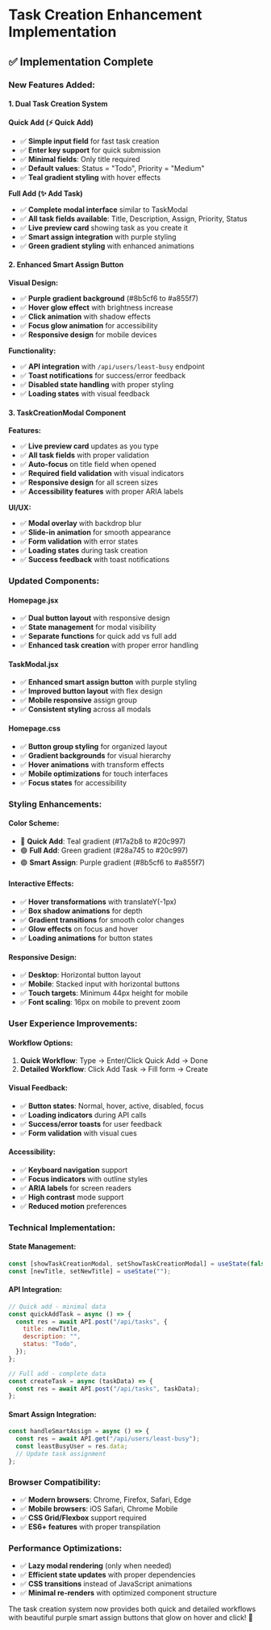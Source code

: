 # Task Creation Enhancement Implementation

## ✅ **Implementation Complete**

### **New Features Added:**

#### **1. Dual Task Creation System**

**Quick Add (⚡ Quick Add)**
- ✅ **Simple input field** for fast task creation
- ✅ **Enter key support** for quick submission
- ✅ **Minimal fields**: Only title required
- ✅ **Default values**: Status = "Todo", Priority = "Medium"
- ✅ **Teal gradient styling** with hover effects

**Full Add (✨ Add Task)**
- ✅ **Complete modal interface** similar to TaskModal
- ✅ **All task fields available**: Title, Description, Assign, Priority, Status
- ✅ **Live preview card** showing task as you create it
- ✅ **Smart assign integration** with purple styling
- ✅ **Green gradient styling** with enhanced animations

#### **2. Enhanced Smart Assign Button**

**Visual Design:**
- ✅ **Purple gradient background** (#8b5cf6 to #a855f7)
- ✅ **Hover glow effect** with brightness increase
- ✅ **Click animation** with shadow effects
- ✅ **Focus glow animation** for accessibility
- ✅ **Responsive design** for mobile devices

**Functionality:**
- ✅ **API integration** with `/api/users/least-busy` endpoint
- ✅ **Toast notifications** for success/error feedback
- ✅ **Disabled state handling** with proper styling
- ✅ **Loading states** with visual feedback

#### **3. TaskCreationModal Component**

**Features:**
- ✅ **Live preview card** updates as you type
- ✅ **All task fields** with proper validation
- ✅ **Auto-focus** on title field when opened
- ✅ **Required field validation** with visual indicators
- ✅ **Responsive design** for all screen sizes
- ✅ **Accessibility features** with proper ARIA labels

**UI/UX:**
- ✅ **Modal overlay** with backdrop blur
- ✅ **Slide-in animation** for smooth appearance
- ✅ **Form validation** with error states
- ✅ **Loading states** during task creation
- ✅ **Success feedback** with toast notifications

### **Updated Components:**

#### **Homepage.jsx**
- ✅ **Dual button layout** with responsive design
- ✅ **State management** for modal visibility
- ✅ **Separate functions** for quick add vs full add
- ✅ **Enhanced task creation** with proper error handling

#### **TaskModal.jsx**
- ✅ **Enhanced smart assign button** with purple styling
- ✅ **Improved button layout** with flex design
- ✅ **Mobile responsive** assign group
- ✅ **Consistent styling** across all modals

#### **Homepage.css**
- ✅ **Button group styling** for organized layout
- ✅ **Gradient backgrounds** for visual hierarchy
- ✅ **Hover animations** with transform effects
- ✅ **Mobile optimizations** for touch interfaces
- ✅ **Focus states** for accessibility

### **Styling Enhancements:**

#### **Color Scheme:**
- 🔵 **Quick Add**: Teal gradient (#17a2b8 to #20c997)
- 🟢 **Full Add**: Green gradient (#28a745 to #20c997)
- 🟣 **Smart Assign**: Purple gradient (#8b5cf6 to #a855f7)

#### **Interactive Effects:**
- ✅ **Hover transformations** with translateY(-1px)
- ✅ **Box shadow animations** for depth
- ✅ **Gradient transitions** for smooth color changes
- ✅ **Glow effects** on focus and hover
- ✅ **Loading animations** for button states

#### **Responsive Design:**
- ✅ **Desktop**: Horizontal button layout
- ✅ **Mobile**: Stacked input with horizontal buttons
- ✅ **Touch targets**: Minimum 44px height for mobile
- ✅ **Font scaling**: 16px on mobile to prevent zoom

### **User Experience Improvements:**

#### **Workflow Options:**
1. **Quick Workflow**: Type → Enter/Click Quick Add → Done
2. **Detailed Workflow**: Click Add Task → Fill form → Create

#### **Visual Feedback:**
- ✅ **Button states**: Normal, hover, active, disabled, focus
- ✅ **Loading indicators** during API calls
- ✅ **Success/error toasts** for user feedback
- ✅ **Form validation** with visual cues

#### **Accessibility:**
- ✅ **Keyboard navigation** support
- ✅ **Focus indicators** with outline styles
- ✅ **ARIA labels** for screen readers
- ✅ **High contrast** mode support
- ✅ **Reduced motion** preferences

### **Technical Implementation:**

#### **State Management:**
```javascript
const [showTaskCreationModal, setShowTaskCreationModal] = useState(false);
const [newTitle, setNewTitle] = useState("");
```

#### **API Integration:**
```javascript
// Quick add - minimal data
const quickAddTask = async () => {
  const res = await API.post("/api/tasks", {
    title: newTitle,
    description: "",
    status: "Todo",
  });
};

// Full add - complete data
const createTask = async (taskData) => {
  const res = await API.post("/api/tasks", taskData);
};
```

#### **Smart Assign Integration:**
```javascript
const handleSmartAssign = async () => {
  const res = await API.get("/api/users/least-busy");
  const leastBusyUser = res.data;
  // Update task assignment
};
```

### **Browser Compatibility:**
- ✅ **Modern browsers**: Chrome, Firefox, Safari, Edge
- ✅ **Mobile browsers**: iOS Safari, Chrome Mobile
- ✅ **CSS Grid/Flexbox** support required
- ✅ **ES6+ features** with proper transpilation

### **Performance Optimizations:**
- ✅ **Lazy modal rendering** (only when needed)
- ✅ **Efficient state updates** with proper dependencies
- ✅ **CSS transitions** instead of JavaScript animations
- ✅ **Minimal re-renders** with optimized component structure

The task creation system now provides both quick and detailed workflows with beautiful purple smart assign buttons that glow on hover and click! 🎉